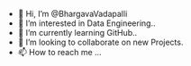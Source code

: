 - 👋 Hi, I’m @BhargavaVadapalli
- 👀 I’m interested in Data Engineering..
- 🌱 I’m currently learning GitHub..
- 💞️ I’m looking to collaborate on new Projects.
- 📫 How to reach me ...

<!---
BhargavaVadapalli/BhargavaVadapalli is a ✨ special ✨ repository because its `README.md` (this file) appears on your GitHub profile.
You can click the Preview link to take a look at your changes.
--->
